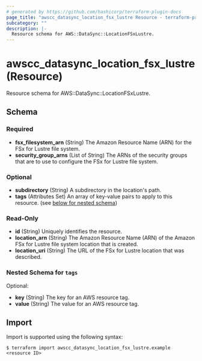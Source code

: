 ```yaml
---
# generated by https://github.com/hashicorp/terraform-plugin-docs
page_title: "awscc_datasync_location_fsx_lustre Resource - terraform-provider-awscc"
subcategory: ""
description: |-
  Resource schema for AWS::DataSync::LocationFSxLustre.
---
```


# awscc_datasync_location_fsx_lustre (Resource)

Resource schema for AWS::DataSync::LocationFSxLustre.



<!-- schema generated by tfplugindocs -->
## Schema

### Required

- **fsx_filesystem_arn** (String) The Amazon Resource Name (ARN) for the FSx for Lustre file system.
- **security_group_arns** (List of String) The ARNs of the security groups that are to use to configure the FSx for Lustre file system.

### Optional

- **subdirectory** (String) A subdirectory in the location's path.
- **tags** (Attributes Set) An array of key-value pairs to apply to this resource. (see [below for nested schema](#nestedatt--tags))

### Read-Only

- **id** (String) Uniquely identifies the resource.
- **location_arn** (String) The Amazon Resource Name (ARN) of the Amazon FSx for Lustre file system location that is created.
- **location_uri** (String) The URL of the FSx for Lustre location that was described.

<a id="nestedatt--tags"></a>
### Nested Schema for `tags`

Optional:

- **key** (String) The key for an AWS resource tag.
- **value** (String) The value for an AWS resource tag.

## Import

Import is supported using the following syntax:

```shell
$ terraform import awscc_datasync_location_fsx_lustre.example <resource ID>
```
